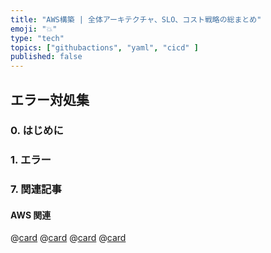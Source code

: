 ```yaml
---
title: "AWS構築 | 全体アーキテクチャ、SLO、コスト戦略の総まとめ"
emoji: "💥"
type: "tech"
topics: ["githubactions", "yaml", "cicd" ]
published: false
---
```


## エラー対処集

### 0. はじめに

### 1. エラー


### 7. 関連記事

#### AWS 関連

@[card](https://zenn.dev/nickelth/articles/reportapp044cicd)
@[card](https://zenn.dev/nickelth/articles/reportapp043ecs)
@[card](https://zenn.dev/nickelth/articles/reportapp042aws)
@[card](https://zenn.dev/nickelth/articles/reportapp041iam)